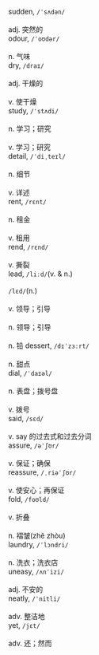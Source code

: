 sudden, `/ˈsʌdən/`<br/><br/> adj. 突然的                     
odour, `/ˈoʊdər/`<br/><br/> n. 气味                        
dry, `/draɪ/`<br/><br/> adj. 干燥的<br><br>v. 使干燥           
study, `/ˈstʌdi/`<br/><br/> n. 学习；研究<br><br>v. 学习；研究         
detail, `/ˈdiˌteɪl/`<br/><br/> n. 细节<br><br>v. 详述               
rent, `/rɛnt/`<br/><br/> n. 租金<br><br>v. 租用               
rend, `/rɛnd/`<br/><br/> v. 撕裂                        
lead, `/liːd/`(v. & n.)<br><br>`/lɛd/`(n.)<br/><br/>  v. 领导；引导<br><br>n. 领导；引导<br><br>n. 铅 
dessert, `/dɪˈzɜːrt/`<br/><br/> n. 甜点                        
dial, `/ˈdaɪəl/`<br/><br/> n. 表盘；拨号盘<br><br>v. 拨号           
said, `/sɛd/`<br/><br/> v. say 的过去式和过去分词             
assure, `/əˈʃʊr/`<br/><br/> v. 保证；确保                     
reassure, `/ˌriəˈʃʊr/`<br/><br/> v. 使安心；再保证                   
fold, `/foʊld/`<br/><br/> v. 折叠<br><br>n. 褶皱(zhě zhòu)     
laundry, `/ˈlɔndri/`<br/><br/> n. 洗衣；洗衣店                    
uneasy, `/ʌnˈizi/`<br/><br/> adj. 不安的                     
neatly, `/ˈnitli/`<br/><br/> adv. 整洁地                     
yet, `/jɛt/`<br/><br/> adv. 还；然而                    